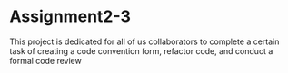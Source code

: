 # Assignment2-3
This project is dedicated for all of us collaborators to complete a certain task of creating a code convention form, refactor code, and conduct a formal code review

